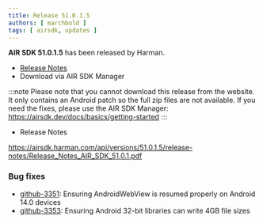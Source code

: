 ```yaml
---
title: Release 51.0.1.5
authors: [ marchbold ]
tags: [ airsdk, updates ]
---
```



**AIR SDK 51.0.1.5** has been released by Harman.  

- [Release Notes](https://airsdk.harman.com/api/versions/51.0.1.5/release-notes/Release_Notes_AIR_SDK_51.0.1.pdf)  
- Download via AIR SDK Manager

:::note
Please note that you cannot download this release from the website. It only contains an Android patch so the full zip files are not available.
If you need the fixes, please use the AIR SDK Manager: https://airsdk.dev/docs/basics/getting-started
:::

- Release Notes

https://airsdk.harman.com/api/versions/51.0.1.5/release-notes/Release_Notes_AIR_SDK_51.0.1.pdf

### Bug fixes

- [github-3351](https://github.com/airsdk/Adobe-Runtime-Support/issues/3351): Ensuring AndroidWebView is resumed properly on Android 14.0 devices
- [github-3353](https://github.com/airsdk/Adobe-Runtime-Support/issues/3353): Ensuring Android 32-bit libraries can write 4GB file sizes
